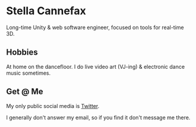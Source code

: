 # Stella Cannefax 

Long-time Unity & web software engineer, focused on tools for real-time 3D. 

## Hobbies

At home on the dancefloor.  I do live video art (VJ-ing) & electronic dance music sometimes.  

## Get @ Me

My only public social media is [Twitter](https://twitter.com/simulacracid).  
 
I generally don't answer my email, so if you find it don't message me there.
